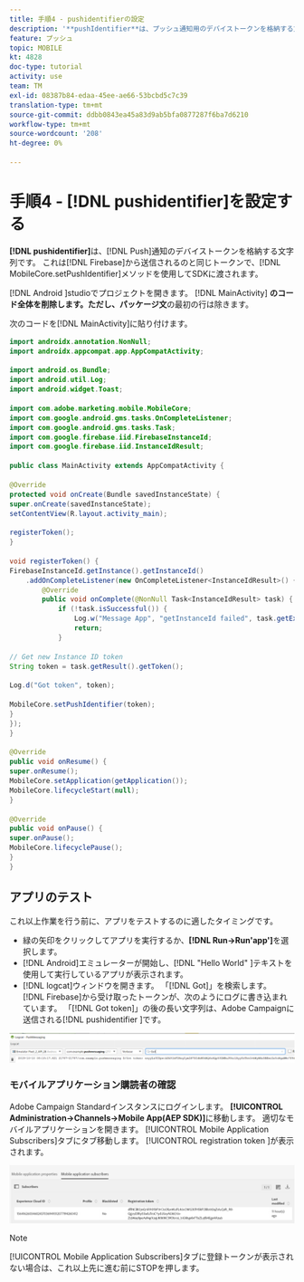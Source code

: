 ```yaml
---
title: 手順4 - pushidentifierの設定
description: '**pushIdentifier**は、プッシュ通知用のデバイストークンを格納する文字列です。 これは、Firebaseから送信され、MobileCore.setPushIdentifierメソッドを使用してSDKに渡されるのと同じトークンです。'
feature: プッシュ
topic: MOBILE
kt: 4828
doc-type: tutorial
activity: use
team: TM
exl-id: 08387b84-edaa-45ee-ae66-53bcbd5c7c39
translation-type: tm+mt
source-git-commit: ddbb0843ea45a83d9ab5bfa0877287f6ba7d6210
workflow-type: tm+mt
source-wordcount: '208'
ht-degree: 0%

---
```


# 手順4 - [!DNL pushidentifier]を設定する

**[!DNL pushidentifier]**&#x200B;は、[!DNL Push]通知のデバイストークンを格納する文字列です。 これは[!DNL Firebase]から送信されるのと同じトークンで、[!DNL MobileCore.setPushIdentifier]メソッドを使用してSDKに渡されます。

[!DNL Android ]studioでプロジェクトを開きます。 [!DNL MainActivity] **のコード全体を削除します。ただし、パッケージ文**&#x200B;の最初の行は除きます。

次のコードを[!DNL MainActivity]に貼り付けます。

<!--
Removed `{.line-numbers}` below
-->

```java
import androidx.annotation.NonNull;
import androidx.appcompat.app.AppCompatActivity;

import android.os.Bundle;
import android.util.Log;
import android.widget.Toast;

import com.adobe.marketing.mobile.MobileCore;
import com.google.android.gms.tasks.OnCompleteListener;
import com.google.android.gms.tasks.Task;
import com.google.firebase.iid.FirebaseInstanceId;
import com.google.firebase.iid.InstanceIdResult;

public class MainActivity extends AppCompatActivity {

@Override
protected void onCreate(Bundle savedInstanceState) {
super.onCreate(savedInstanceState);
setContentView(R.layout.activity_main);

registerToken();
}

void registerToken() {
FirebaseInstanceId.getInstance().getInstanceId()
    .addOnCompleteListener(new OnCompleteListener<InstanceIdResult>() {
        @Override
        public void onComplete(@NonNull Task<InstanceIdResult> task) {
            if (!task.isSuccessful()) {
                Log.w("Message App", "getInstanceId failed", task.getException());
                return;
            }

// Get new Instance ID token
String token = task.getResult().getToken();

Log.d("Got token", token);

MobileCore.setPushIdentifier(token);
}
});
}

@Override
public void onResume() {
super.onResume();
MobileCore.setApplication(getApplication());
MobileCore.lifecycleStart(null);
}

@Override
public void onPause() {
super.onPause();
MobileCore.lifecyclePause();
}
}
```

## アプリのテスト

これ以上作業を行う前に、アプリをテストするのに適したタイミングです。

* 緑の矢印をクリックしてアプリを実行するか、**[!DNL Run->Run'app']**&#x200B;を選択します。
* [!DNL Android]エミュレーターが開始し、[!DNL "Hello World" ]テキストを使用して実行しているアプリが表示されます。
* [!DNL logcat]ウィンドウを開きます。 「[!DNL Got]」を検索します。 [!DNL Firebase]から受け取ったトークンが、次のようにログに書き込まれています。 「[!DNL Got token]」の後の長い文字列は、Adobe Campaignに送信される[!DNL pushidentifier ]です。

![logcatトークン](assets/logcat-got-token.PNG)

### モバイルアプリケーション購読者の確認

Adobe Campaign Standardインスタンスにログインします。
**[!UICONTROL Administration->Channels->Mobile App(AEP SDK)]**&#x200B;に移動します。 適切なモバイルアプリケーションを開きます。 [!UICONTROL Mobile Application Subscribers]タブにタブ移動します。 [!UICONTROL registration token ]が表示されます。

![モバイルアプリケーション購読者](assets/mobile-application-subscribers.PNG)

>[!NOTE]
>
>[!UICONTROL Mobile Application Subscribers]タブに登録トークンが表示されない場合は、これ以上先に進む前にSTOPを押します。
